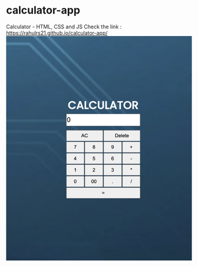 # calculator-app
Calculator - HTML, CSS and JS
Check the link : https://rahulrs21.github.io/calculator-app/
![Calculator-app!](https://github.com/rahulrs21/calculator-app/blob/main/Calculator-app.png?raw=true)
